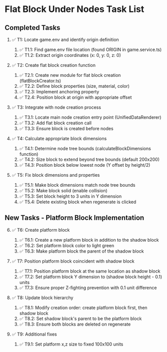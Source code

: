 # Flat Block Under Nodes Task List

## Completed Tasks

1. ✅ T1: Locate game.env and identify origin definition

   1. ✅ T1.1: Find game.env file location (found ORIGIN in game.service.ts)
   2. ✅ T1.2: Extract origin coordinates (x: 0, y: 0, z: 0)

2. ✅ T2: Create flat block creation function

   1. ✅ T2.1: Create new module for flat block creation (flatBlockCreator.ts)
   2. ✅ T2.2: Define block properties (size, material, color)
   3. ✅ T2.3: Implement anchoring property
   4. ✅ T2.4: Position block at origin with appropriate offset

3. ✅ T3: Integrate with node creation process

   1. ✅ T3.1: Locate main node creation entry point (UnifiedDataRenderer)
   2. ✅ T3.2: Add flat block creation call
   3. ✅ T3.3: Ensure block is created before nodes

4. ✅ T4: Calculate appropriate block dimensions

   1. ✅ T4.1: Determine node tree bounds (calculateBlockDimensions function)
   2. ✅ T4.2: Size block to extend beyond tree bounds (default 200x200)
   3. ✅ T4.3: Position block below lowest node (Y offset by height/2)

5. ✅ T5: Fix block dimensions and properties
   1. ✅ T5.1: Make block dimensions match node tree bounds
   2. ✅ T5.2: Make block solid (enable collision)
   3. ✅ T5.3: Set block height to 3 units in Y dimension
   4. ✅ T5.4: Delete existing block when regenerate is clicked

## New Tasks - Platform Block Implementation

6. ✅ T6: Create platform block

   1. ✅ T6.1: Create a new platform block in addition to the shadow block
   2. ✅ T6.2: Set platform block color to light green
   3. ✅ T6.3: Make platform block the parent of the shadow block

7. ✅ T7: Position platform block coincident with shadow block

   1. ✅ T7.1: Position platform block at the same location as shadow block
   2. ✅ T7.2: Set platform block Y dimension to (shadow block height - 0.1) units
   3. ✅ T7.3: Ensure proper Z-fighting prevention with 0.1 unit difference

8. ✅ T8: Update block hierarchy

   1. ✅ T8.1: Modify creation order: create platform block first, then shadow block
   2. ✅ T8.2: Set shadow block's parent to be the platform block
   3. ✅ T8.3: Ensure both blocks are deleted on regenerate

9. ✅ T9: Additional fixes

   1. ✅ T9.1: Set platform x,z size to fixed 100x100 units
